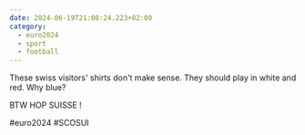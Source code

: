 ```yaml
---
date: 2024-06-19T21:08:24.223+02:00
category:
  - euro2024
  - sport
  - football
---
```


These swiss visitors' shirts don't make sense.
They should play in white and red. Why blue?

BTW 
HOP SUISSE !

#euro2024 #SCOSUI
